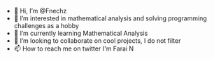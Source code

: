 - 👋 Hi, I’m @Fnechz
- 👀 I’m interested in mathematical analysis and solving programming challenges as a hobby
- 🌱 I’m currently learning Mathematical Analysis
- 💞️ I’m looking to collaborate on cool projects, I do not filter
- 📫 How to reach me on twitter I'm Farai N

<!---
Fnechz/Fnechz is a ✨ special ✨ repository because its `README.md` (this file) appears on your GitHub profile.
You can click the Preview link to take a look at your changes.
--->
